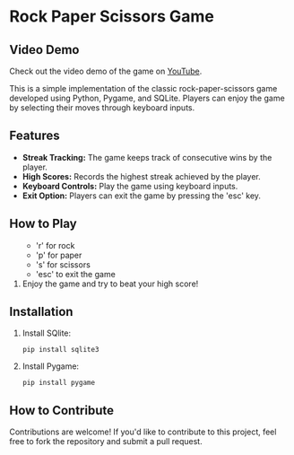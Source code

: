 <!DOCTYPE html>
<html lang="en">

<head>
    <meta charset="UTF-8">
    <meta name="viewport" content="width=device-width, initial-scale=1.0">
    <title>Rock Paper Scissors Game</title>
</head>

<body>
    <h1>Rock Paper Scissors Game</h1>

<h2>Video Demo</h2>
<p>Check out the video demo of the game on <a href="https://youtu.be/k7M53BoJsdM">YouTube</a>.</p>

<p>This is a simple implementation of the classic rock-paper-scissors game developed using Python, Pygame, and SQLite.
Players can enjoy the game by selecting their moves through keyboard inputs.</p>

<h2>Features</h2>
<ul>
<li><strong>Streak Tracking:</strong> The game keeps track of consecutive wins by the player.</li>
<li><strong>High Scores:</strong> Records the highest streak achieved by the player.</li>
<li><strong>Keyboard Controls:</strong> Play the game using keyboard inputs.</li>
<li><strong>Exit Option:</strong> Players can exit the game by pressing the 'esc' key.</li>
</ul>

<h2>How to Play</h2>
<ol>
<ul>
<li>'r' for rock</li>
<li>'p' for paper</li>
<li>'s' for scissors</li>
<li>'esc' to exit the game</li>
</ul>
</li>
<li>Enjoy the game and try to beat your high score!</li>
</ol>

<h2>Installation</h2>
<ol>
<li>Install SQlite:
<pre><code>pip install sqlite3</code></pre>
</li>
<li>Install Pygame:
<pre><code>pip install pygame</code></pre>
</li>
</ol>

<h2>How to Contribute</h2>
<p>Contributions are welcome! If you'd like to contribute to this project, feel free to fork the repository and submit
        a pull request.</p>


</html>
